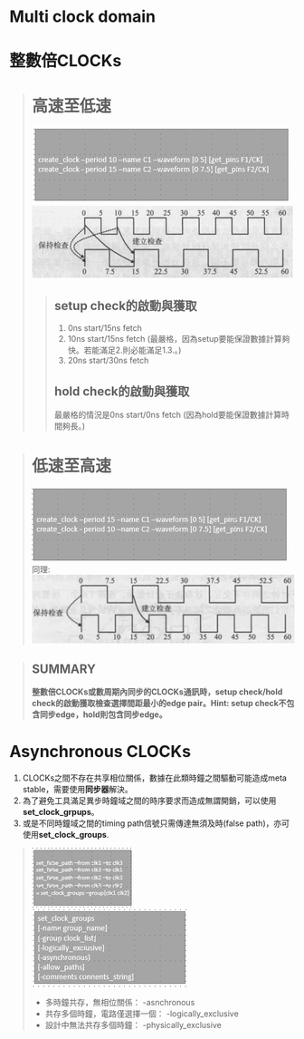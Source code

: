 Multi clock domain
==================
# 整數倍CLOCKs
># 高速至低速
>![Image](https://github.com/vita70579/VLSI/raw/main/Image/im19.png)<br>
>![Image](https://github.com/vita70579/VLSI/raw/main/Image/im20.png)<br>
>>## setup check的啟動與獲取
>>1. 0ns start/15ns fetch
>>2. 10ns start/15ns fetch (最嚴格，因為setup要能保證數據計算夠快。若能滿足2.則必能滿足1.3.。)
>>3. 20ns start/30ns fetch
>>## hold check的啟動與獲取
>>最嚴格的情況是0ns start/0ns fetch (因為hold要能保證數據計算時間夠長。)

># 低速至高速
>![Image](https://github.com/vita70579/VLSI/raw/main/Image/im21.png)<br>
同理:<br>
>![Image](https://github.com/vita70579/VLSI/raw/main/Image/im22.png)<br>

>## SUMMARY
>**整數倍CLOCKs或數周期內同步的CLOCKs通訊時，setup check/hold check的啟動獲取檢查選擇間距最小的edge pair。Hint: setup check不包含同步edge，hold則包含同步edge。**

# Asynchronous CLOCKs

1. CLOCKs之間不存在共享相位關係，數據在此類時鐘之間驅動可能造成meta stable，需要使用**同步器**解決。
2. 為了避免工具滿足異步時鐘域之間的時序要求而造成無謂開銷，可以使用**set_clock_grpups**。
3. 或是不同時鐘域之間的timing path信號只需傳達無須及時(false path)，亦可使用**set_clock_groups**.
>![Image](https://github.com/vita70579/VLSI/raw/main/Image/im28.png)<br>
![Image](https://github.com/vita70579/VLSI/raw/main/Image/im23.png)<br>
>- 多時鐘共存，無相位關係： -asnchronous
>- 共存多個時鐘，電路僅選擇一個： -logically_exclusive
>- 設計中無法共存多個時鐘： -physically_exclusive
